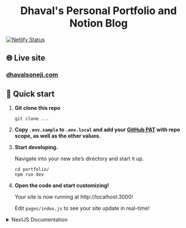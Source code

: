 <h1 align="center">
  Dhaval's Personal Portfolio and Notion Blog
</h1>

[![Netlify Status](https://api.netlify.com/api/v1/badges/f3c4bc45-2b8d-4bfa-8ed4-1a3ec1840b28/deploy-status)](https://app.netlify.com/sites/soneji/deploys)

## 🌐 Live site

### [dhavalsoneji.com](https://dhavalsoneji.com)

## 🚀 Quick start

1.  **Git clone this repo**

    ```shell
    git clone ...
    ```

1.  **Copy `.env.sample` to `.env.local` and add your [GitHub PAT](https://github.com/settings/tokens) with repo scope, as well as the other values.**

1.  **Start developing.**

    Navigate into your new site’s directory and start it up.

    ```shell
    cd portfolio/
    npm run dev
    ```

1.  **Open the code and start customizing!**

    Your site is now running at http://localhost:3000!

    Edit `pages/index.js` to see your site update in real-time!


<details>

<summary>NextJS Documentation</summary>
This is a [Next.js](https://nextjs.org/) project bootstrapped with [`create-next-app`](https://github.com/vercel/next.js/tree/canary/packages/create-next-app).

## Getting Started

First, run the development server:

```bash
npm run dev
# or
yarn dev
```

Open [http://localhost:3000](http://localhost:3000) with your browser to see the result.

You can start editing the page by modifying `pages/index.js`. The page auto-updates as you edit the file.

[API routes](https://nextjs.org/docs/api-routes/introduction) can be accessed on [http://localhost:3000/api/hello](http://localhost:3000/api/hello). This endpoint can be edited in `pages/api/hello.js`.

The `pages/api` directory is mapped to `/api/*`. Files in this directory are treated as [API routes](https://nextjs.org/docs/api-routes/introduction) instead of React pages.

## Learn More

To learn more about Next.js, take a look at the following resources:

- [Next.js Documentation](https://nextjs.org/docs) - learn about Next.js features and API.
- [Learn Next.js](https://nextjs.org/learn) - an interactive Next.js tutorial.

You can check out [the Next.js GitHub repository](https://github.com/vercel/next.js/) - your feedback and contributions are welcome!

## Deploy on Vercel

The easiest way to deploy your Next.js app is to use the [Vercel Platform](https://vercel.com/new?utm_medium=default-template&filter=next.js&utm_source=create-next-app&utm_campaign=create-next-app-readme) from the creators of Next.js.

Check out our [Next.js deployment documentation](https://nextjs.org/docs/deployment) for more details.

</details>

